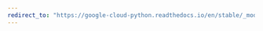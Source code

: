 ```yaml
---
redirect_to: "https://google-cloud-python.readthedocs.io/en/stable/_modules/google/cloud/logging/handlers/transports/background_thread.html"
---
```

